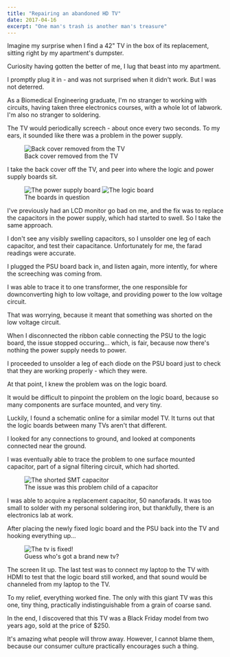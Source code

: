 ```yaml
---
title: "Repairing an abandoned HD TV"
date: 2017-04-16
excerpt: "One man's trash is another man's treasure"
---
```


Imagine my surprise when I find a 42" TV in the box of its replacement, sitting right by my apartment's dumpster.

Curiosity having gotten the better of me, I lug that beast into my apartment.

I promptly plug it in - and was not surprised when it didn't work. But I was not deterred.

As a Biomedical Engineering graduate, I'm no stranger to working with circuits, having taken three electronics courses, with a whole lot of labwork. I'm also no stranger to soldering.

The TV would periodically screech - about once every two seconds. To my ears, it sounded like there was a problem in the power supply.

<figure class="align-center">
  <img src="{{ site.url }}{{ site.baseurl }}/assets/images/televisionRepair/tv-floor.jpg" alt="Back cover removed from the TV">
  <figcaption>Back cover removed from the TV</figcaption>
</figure> 

I take the back cover off the TV, and peer into where the logic and power supply boards sit.

<figure class="half">
  <img src="{{ site.url }}{{ site.baseurl }}/assets/images/televisionRepair/tv-psu-board.jpg" alt="The power supply board">
	<img src="{{ site.url }}{{ site.baseurl }}/assets/images/televisionRepair/tv-controller-board.jpg" alt="The logic board">
  <figcaption>The boards in question</figcaption>
</figure> 

I've previously had an LCD monitor go bad on me, and the fix was to replace the capacitors in the power supply, which had started to swell. So I take the same approach.

I don't see any visibly swelling capacitors, so I unsolder one leg of each capacitor, and test their capacitance. Unfortunately for me, the farad readings were accurate.

I plugged the PSU board back in, and listen again, more intently, for where the screeching was coming from.

I was able to trace it to one transformer, the one responsible for downconverting high to low voltage, and providing power to the low voltage circuit.

That was worrying, because it meant that something was shorted on the low voltage circuit.

When I disconnected the ribbon cable connecting the PSU to the logic board, the issue stopped occuring... which, is fair, because now there's nothing the power supply needs to power.

I proceeded to unsolder a leg of each diode on the PSU board just to check that they are working properly - which they were.

At that point, I knew the problem was on the logic board.

It would be difficult to pinpoint the problem on the logic board, because so many components are surface mounted, and very tiny.

Luckily, I found a schematic online for a similar model TV. It turns out that the logic boards between many TVs aren't that different.

I looked for any connections to ground, and looked at components connected near the ground.

I was eventually able to trace the problem to one surface mounted capacitor, part of a signal filtering circuit, which had shorted.

<figure class="align-center">
  <img src="{{ site.url }}{{ site.baseurl }}/assets/images/televisionRepair/tv-smt-capacitor.jpg" alt="The shorted SMT capacitor">
  <figcaption>The issue was this problem child of a capacitor</figcaption>
</figure>

I was able to acquire a replacement capacitor, 50 nanofarads. It was too small to solder with my personal soldering iron, but thankfully, there is an electronics lab at work.

After placing the newly fixed logic board and the PSU back into the TV and hooking everything up...

<figure class="align-center">
  <img src="{{ site.url }}{{ site.baseurl }}/assets/images/televisionRepair/tv-working.jpg" alt="The tv is fixed!">
  <figcaption>Guess who's got a brand new tv?</figcaption>
</figure>

The screen lit up. The last test was to connect my laptop to the TV with HDMI to test that the logic board still worked, and that sound would be channeled from my laptop to the TV.

To my relief, everything worked fine. The only with this giant TV was this one, tiny thing, practically indistinguishable from a grain of coarse sand.

In the end, I discovered that this TV was a Black Friday model from two years ago, sold at the price of $250.

It's amazing what people will throw away. However, I cannot blame them, because our consumer culture practically encourages such a thing.


